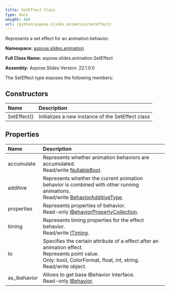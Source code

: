 ```yaml
---
title: SetEffect Class
type: docs
weight: 460
url: /python/aspose.slides.animation/seteffect/
---
```


Represents a set effect for an animation behavior.

**Namespace:** [aspose.slides.animation](/python/aspose.slides.animation/)

**Full Class Name:** aspose.slides.animation.SetEffect

**Assembly:**  Aspose.Slides Version: 22.1.0.0

The SetEffect type exposes the following members:
## **Constructors**
|**Name**|**Description**|
| :- | :- |
|SetEffect()|Initializes a new instance of the SetEffect class|
## **Properties**
|**Name**|**Description**|
| :- | :- |
|accumulate|Represents whether animation behaviors are accumulated.<br/>            Read/write [NullableBool](/python/aspose.slides/nullablebool/).|
|additive|Represents whether the current animation behavior is combined with other running animations.<br/>            Read/write [BehaviorAdditiveType](/python/aspose.slides.animation/behavioradditivetype/).|
|properties|Represents properties of behavior.<br/>            Read-only [IBehaviorPropertyCollection](/python/aspose.slides.animation/ibehaviorpropertycollection/).|
|timing|Represents timing properties for the effect behavior.<br/>            Read/write [ITiming](/python/aspose.slides.animation/itiming/).|
|to|Specifies the certain attribute of a effect after an animation effect.<br/>            Represents point value.<br/>            Only: bool, ColorFormat, float, int, string.<br/>            Read/write object.|
|as_ibehavior|Allows to get base IBehavior interface.<br/>            Read-only [IBehavior](/python/aspose.slides.animation/ibehavior/).|
